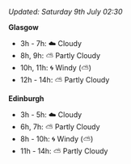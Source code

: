 *Updated: Saturday 9th July 02:30*

**Glasgow**

* 3h - 7h: :cloud: Cloudy
* 8h, 9h: :partly_sunny: Partly Cloudy
* 10h, 11h: :cyclone: Windy (:partly_sunny:)
* 12h - 14h: :partly_sunny: Partly Cloudy

**Edinburgh**

* 3h - 5h: :cloud: Cloudy
* 6h, 7h: :partly_sunny: Partly Cloudy
* 8h - 10h: :cyclone: Windy (:partly_sunny:)
* 11h - 14h: :partly_sunny: Partly Cloudy
